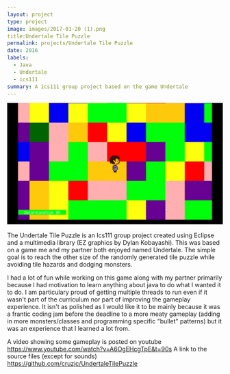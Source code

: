 ```yaml
---
layout: project
type: project
image: images/2017-01-20 (1).png
title:Undertale Tile Puzzle
permalink: projects/Undertale Tile Puzzle
date: 2016
labels:
  - Java
  - Undertale
  - ics111
summary: A ics111 group project based on the game Undertale
---
```


<div class="ui small rounded images">
  <img class="ui image" src="../images/2017-01-20 (1).png">
</div>

The Undertale Tile Puzzle is an Ics111 group project created using Eclipse and a multimedia library (EZ graphics by Dylan Kobayashi). This was based on a game me and my partner both enjoyed named Undertale.
The simple goal is to reach the other size of the randomly generated tile puzzle while avoiding tile hazards and dodging monsters.

I had a lot of fun while working on this game along with my partner primarily because I had motivation to learn anything about java to do what I wanted it to do. I am particulary proud of getting multiple threads to run even if it wasn't part of the curriculum nor part of improving the gameplay experience. It isn't as polished as I would like it to be mainly because it was a frantic coding jam before the deadline to a more meaty gameplay (adding in more monsters/classes and programming specific "bullet" patterns) but it was an experience that I learned a lot from.

A video showing some gameplay is posted on youtube https://www.youtube.com/watch?v=A6OgEHcgTpE&t=90s
A link to the source files (except for sounds) https://github.com/cruzjc/UndertaleTilePuzzle



